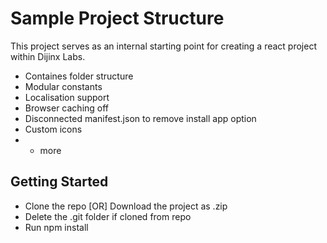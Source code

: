 # Sample Project Structure

This project serves as an internal starting point for creating a react project within Dijinx Labs. 

- Containes folder structure
- Modular constants
- Localisation support
- Browser caching off
- Disconnected manifest.json to remove install app option
- Custom icons
- + more


## Getting Started

- Clone the repo [OR] Download the project as .zip
- Delete the .git folder if cloned from repo
- Run npm install
